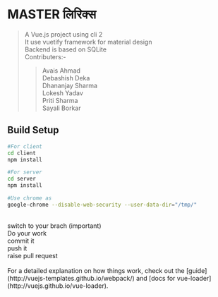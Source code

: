 # MASTER लिरिक्स

> A Vue.js project using cli 2<br>
> It use vuetify framework for material design<br>
> Backend is based on SQLite<br>
> Contributers:-<br>
> > Avais Ahmad <br>
> > Debashish Deka<br>
> > Dhananjay Sharma<br>
> > Lokesh Yadav<br>
> > Priti Sharma<br>
> > Sayali Borkar<br>


## Build Setup

``` bash
#For client
cd client
npm install 

#For server
cd server
npm install

#Use chrome as
google-chrome --disable-web-security --user-data-dir="/tmp/"
```
<br>
switch to your brach (important)<br>
Do your work<br>
commit it<br>
push it<br>
raise pull request<br>
<br>
For a detailed explanation on how things work, check out the [guide](http://vuejs-templates.github.io/webpack/) and [docs for vue-loader](http://vuejs.github.io/vue-loader).
